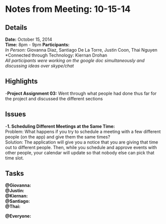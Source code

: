 Notes from Meeting: 10-15-14
============================

Details
-------
**Date:** October 15, 2014  
**Time:** 8pm - 9pm
**Participants:**  
*In Person:* Giovanna Diaz, Santiago De La Torre, Justin Coon, Thai Nguyen 
*Connected through Technology: Kiernan Drohan  
*All participants were working on the google doc simultaneously and discussing ideas over skype/chat*  


Highlights
----------
-**Project Assignment 03:** Went through what people had done thus far for the project and discussed the different sections  


Issues
------
-**1. Scheduling Different Meetings at the Same Time:**  
Problem: What happens if you try to schedule a meeting with a few different people (on the app) and give them the same times?  
Solution: The application will give you a notice that you are giving that time out to different people. Then, while you schedule and approve events with other people, your calendar will update so that nobody else can pick that time slot.   


Tasks
-----
**@Giovanna:**  
**@Justin:**  
**@Kiernan:**  
**@Santiago:**  
**@Thai:**  

**@Everyone:**  
